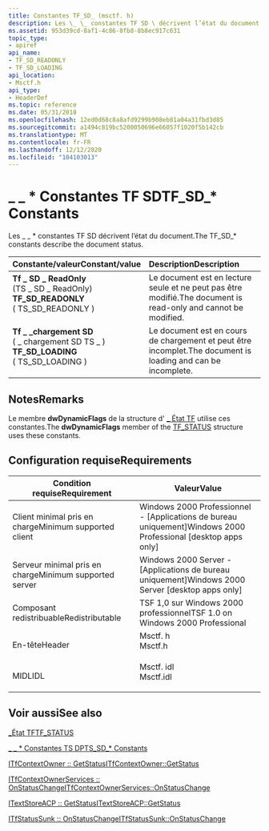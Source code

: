 ```yaml
---
title: Constantes TF_SD_ (msctf. h)
description: Les \_ \_ constantes TF SD \ décrivent l’état du document.
ms.assetid: 953d39cd-8af1-4c86-8fb8-8b8ec917c631
topic_type:
- apiref
api_name:
- TF_SD_READONLY
- TF_SD_LOADING
api_location:
- Msctf.h
api_type:
- HeaderDef
ms.topic: reference
ms.date: 05/31/2018
ms.openlocfilehash: 12ed0d68c8a8afd9299b908eb81a04a31fbd3d85
ms.sourcegitcommit: a1494c819bc5200050696e66057f1020f5b142cb
ms.translationtype: MT
ms.contentlocale: fr-FR
ms.lasthandoff: 12/12/2020
ms.locfileid: "104103013"
---
```

# <a name="tf_sd_-constants"></a><span data-ttu-id="6783d-103">\_ \_ \* Constantes TF SD</span><span class="sxs-lookup"><span data-stu-id="6783d-103">TF\_SD\_\* Constants</span></span>

<span data-ttu-id="6783d-104">Les \_ \_ \* constantes TF SD décrivent l’état du document.</span><span class="sxs-lookup"><span data-stu-id="6783d-104">The TF\_SD\_\* constants describe the document status.</span></span>



| <span data-ttu-id="6783d-105">Constante/valeur</span><span class="sxs-lookup"><span data-stu-id="6783d-105">Constant/value</span></span>                                                                                                                                                                                                                              | <span data-ttu-id="6783d-106">Description</span><span class="sxs-lookup"><span data-stu-id="6783d-106">Description</span></span>                                                  |
|:--------------------------------------------------------------------------------------------------------------------------------------------------------------------------------------------------------------------------------------------|:-------------------------------------------------------------|
| <span id="TF_SD_READONLY"></span><span id="tf_sd_readonly"></span><dl> <span data-ttu-id="6783d-107"><dt>**Tf \_ SD \_ ReadOnly**</dt> <dt>(TS \_ SD \_ ReadOnly)</dt></span><span class="sxs-lookup"><span data-stu-id="6783d-107"><dt>**TF\_SD\_READONLY**</dt> <dt>( TS\_SD\_READONLY )</dt></span></span> </dl> | <span data-ttu-id="6783d-108">Le document est en lecture seule et ne peut pas être modifié.</span><span class="sxs-lookup"><span data-stu-id="6783d-108">The document is read-only and cannot be modified.</span></span><br/> |
| <span id="TF_SD_LOADING"></span><span id="tf_sd_loading"></span><dl> <span data-ttu-id="6783d-109"><dt>**Tf \_ \_chargement SD**</dt> <dt>( \_ chargement SD TS \_ )</dt></span><span class="sxs-lookup"><span data-stu-id="6783d-109"><dt>**TF\_SD\_LOADING**</dt> <dt>( TS\_SD\_LOADING )</dt></span></span> </dl>     | <span data-ttu-id="6783d-110">Le document est en cours de chargement et peut être incomplet.</span><span class="sxs-lookup"><span data-stu-id="6783d-110">The document is loading and can be incomplete.</span></span><br/>    |



## <a name="remarks"></a><span data-ttu-id="6783d-111">Notes</span><span class="sxs-lookup"><span data-stu-id="6783d-111">Remarks</span></span>

<span data-ttu-id="6783d-112">Le membre **dwDynamicFlags** de la structure d' [ \_ État TF](/previous-versions/windows/desktop/legacy/ms629192(v=vs.85)) utilise ces constantes.</span><span class="sxs-lookup"><span data-stu-id="6783d-112">The **dwDynamicFlags** member of the [TF\_STATUS](/previous-versions/windows/desktop/legacy/ms629192(v=vs.85)) structure uses these constants.</span></span>

## <a name="requirements"></a><span data-ttu-id="6783d-113">Configuration requise</span><span class="sxs-lookup"><span data-stu-id="6783d-113">Requirements</span></span>



| <span data-ttu-id="6783d-114">Condition requise</span><span class="sxs-lookup"><span data-stu-id="6783d-114">Requirement</span></span> | <span data-ttu-id="6783d-115">Valeur</span><span class="sxs-lookup"><span data-stu-id="6783d-115">Value</span></span> |
|-------------------------------------|--------------------------------------------------------------------------------------|
| <span data-ttu-id="6783d-116">Client minimal pris en charge</span><span class="sxs-lookup"><span data-stu-id="6783d-116">Minimum supported client</span></span><br/> | <span data-ttu-id="6783d-117">Windows 2000 Professionnel - \[Applications de bureau uniquement\]</span><span class="sxs-lookup"><span data-stu-id="6783d-117">Windows 2000 Professional \[desktop apps only\]</span></span><br/>                           |
| <span data-ttu-id="6783d-118">Serveur minimal pris en charge</span><span class="sxs-lookup"><span data-stu-id="6783d-118">Minimum supported server</span></span><br/> | <span data-ttu-id="6783d-119">Windows 2000 Server - \[Applications de bureau uniquement\]</span><span class="sxs-lookup"><span data-stu-id="6783d-119">Windows 2000 Server \[desktop apps only\]</span></span><br/>                                 |
| <span data-ttu-id="6783d-120">Composant redistribuable</span><span class="sxs-lookup"><span data-stu-id="6783d-120">Redistributable</span></span><br/>          | <span data-ttu-id="6783d-121">TSF 1,0 sur Windows 2000 professionnel</span><span class="sxs-lookup"><span data-stu-id="6783d-121">TSF 1.0 on Windows 2000 Professional</span></span><br/>                                      |
| <span data-ttu-id="6783d-122">En-tête</span><span class="sxs-lookup"><span data-stu-id="6783d-122">Header</span></span><br/>                   | <dl> <span data-ttu-id="6783d-123"><dt>Msctf. h</dt></span><span class="sxs-lookup"><span data-stu-id="6783d-123"><dt>Msctf.h</dt></span></span> </dl>   |
| <span data-ttu-id="6783d-124">MIDL</span><span class="sxs-lookup"><span data-stu-id="6783d-124">IDL</span></span><br/>                      | <dl> <span data-ttu-id="6783d-125"><dt>Msctf. idl</dt></span><span class="sxs-lookup"><span data-stu-id="6783d-125"><dt>Msctf.idl</dt></span></span> </dl> |



## <a name="see-also"></a><span data-ttu-id="6783d-126">Voir aussi</span><span class="sxs-lookup"><span data-stu-id="6783d-126">See also</span></span>

<dl> <dt>

<span data-ttu-id="6783d-127">[\_État TF](/previous-versions/windows/desktop/legacy/ms629192(v=vs.85))</span><span class="sxs-lookup"><span data-stu-id="6783d-127">[TF\_STATUS](/previous-versions/windows/desktop/legacy/ms629192(v=vs.85))</span></span>
</dt> <dt>

[<span data-ttu-id="6783d-128">\_ \_ \* Constantes TS DP</span><span class="sxs-lookup"><span data-stu-id="6783d-128">TS\_SD\_\* Constants</span></span>](ts-sd--constants.md)
</dt> <dt>

[<span data-ttu-id="6783d-129">ITfContextOwner :: GetStatus</span><span class="sxs-lookup"><span data-stu-id="6783d-129">ITfContextOwner::GetStatus</span></span>](/windows/desktop/api/Msctf/nf-msctf-itfcontextowner-getstatus)
</dt> <dt>

[<span data-ttu-id="6783d-130">ITfContextOwnerServices :: OnStatusChange</span><span class="sxs-lookup"><span data-stu-id="6783d-130">ITfContextOwnerServices::OnStatusChange</span></span>](/windows/desktop/api/Msctf/nf-msctf-itfcontextownerservices-onstatuschange)
</dt> <dt>

[<span data-ttu-id="6783d-131">ITextStoreACP :: GetStatus</span><span class="sxs-lookup"><span data-stu-id="6783d-131">ITextStoreACP::GetStatus</span></span>](/windows/desktop/api/Textstor/nf-textstor-itextstoreacp-getstatus)
</dt> <dt>

[<span data-ttu-id="6783d-132">ITfStatusSunk :: OnStatusChange</span><span class="sxs-lookup"><span data-stu-id="6783d-132">ITfStatusSunk::OnStatusChange</span></span>](/windows/desktop/api/Msctf/nf-msctf-itfstatussink-onstatuschange)
</dt> </dl>

 

